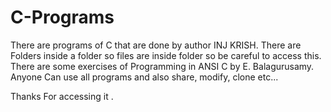 # C-Programs
There are programs of C that are done by author INJ KRISH. 
There are Folders inside a folder so files are inside folder so be careful to access this. 
There are some exercises of Programming in ANSI C by E. Balagurusamy. 
Anyone Can use all programs and also share, modify, clone etc... 

Thanks For accessing it .
